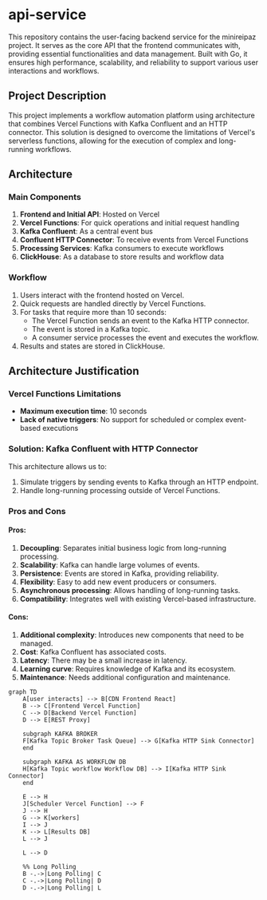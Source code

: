 # api-service
This repository contains the user-facing backend service for the minireipaz project. It serves as the core API that the frontend communicates with, providing essential functionalities and data management. Built with Go, it ensures high performance, scalability, and reliability to support various user interactions and workflows.

## Project Description

This project implements a workflow automation platform using architecture that combines Vercel Functions with Kafka Confluent and an HTTP connector. This solution is designed to overcome the limitations of Vercel's serverless functions, allowing for the execution of complex and long-running workflows.

## Architecture

### Main Components

1. **Frontend and Initial API**: Hosted on Vercel
2. **Vercel Functions**: For quick operations and initial request handling
3. **Kafka Confluent**: As a central event bus
4. **Confluent HTTP Connector**: To receive events from Vercel Functions
5. **Processing Services**: Kafka consumers to execute workflows
6. **ClickHouse**: As a database to store results and workflow data

### Workflow

1. Users interact with the frontend hosted on Vercel.
2. Quick requests are handled directly by Vercel Functions.
3. For tasks that require more than 10 seconds:
   - The Vercel Function sends an event to the Kafka HTTP connector.
   - The event is stored in a Kafka topic.
   - A consumer service processes the event and executes the workflow.
4. Results and states are stored in ClickHouse.

## Architecture Justification

### Vercel Functions Limitations

- **Maximum execution time**: 10 seconds
- **Lack of native triggers**: No support for scheduled or complex event-based executions

### Solution: Kafka Confluent with HTTP Connector

This architecture allows us to:
1. Simulate triggers by sending events to Kafka through an HTTP endpoint.
2. Handle long-running processing outside of Vercel Functions.

### Pros and Cons

#### Pros:

1. **Decoupling**: Separates initial business logic from long-running processing.
2. **Scalability**: Kafka can handle large volumes of events.
3. **Persistence**: Events are stored in Kafka, providing reliability.
4. **Flexibility**: Easy to add new event producers or consumers.
5. **Asynchronous processing**: Allows handling of long-running tasks.
6. **Compatibility**: Integrates well with existing Vercel-based infrastructure.

#### Cons:

1. **Additional complexity**: Introduces new components that need to be managed.
2. **Cost**: Kafka Confluent has associated costs.
3. **Latency**: There may be a small increase in latency.
4. **Learning curve**: Requires knowledge of Kafka and its ecosystem.
5. **Maintenance**: Needs additional configuration and maintenance.


```
graph TD
    A[user interacts] --> B[CDN Frontend React]
    B --> C[Frontend Vercel Function]
    C --> D[Backend Vercel Function]
    D --> E[REST Proxy]

    subgraph KAFKA BROKER
    F[Kafka Topic Broker Task Queue] --> G[Kafka HTTP Sink Connector]
    end

    subgraph KAFKA AS WORKFLOW DB
    H[Kafka Topic workflow Workflow DB] --> I[Kafka HTTP Sink Connector]
    end

    E --> H
    J[Scheduler Vercel Function] --> F
    J --> H
    G --> K[workers]
    I --> J
    K --> L[Results DB]
    L --> J

    L --> D
    
    %% Long Polling
    B -.->|Long Polling| C
    C -.->|Long Polling| D
    D -.->|Long Polling| L
```